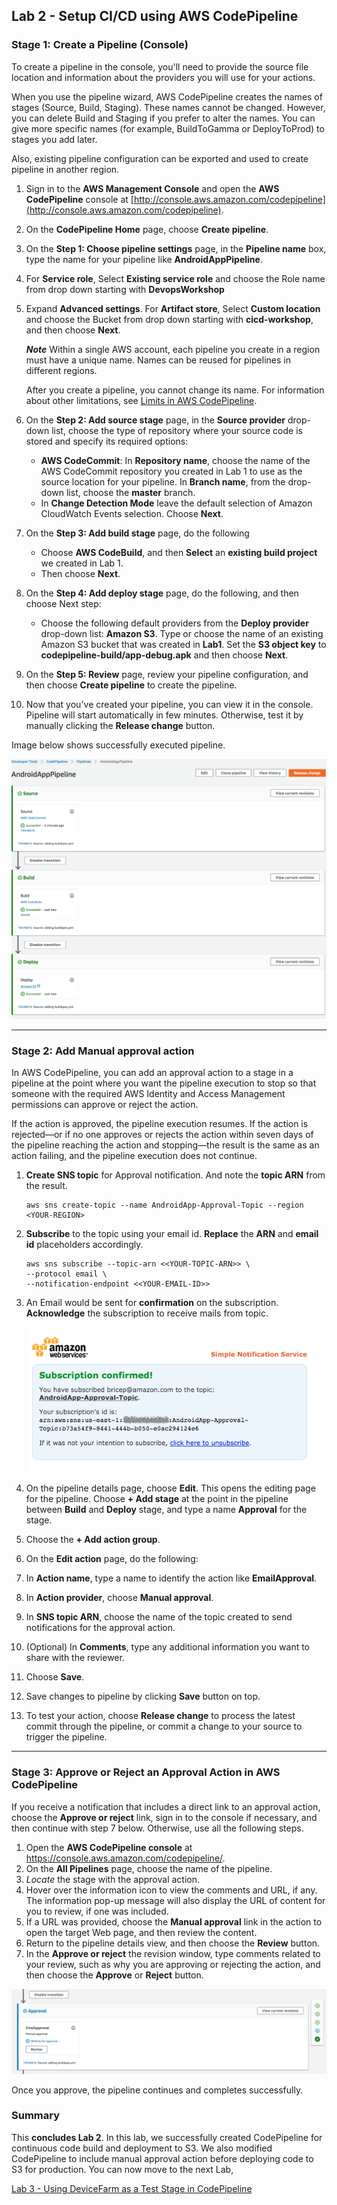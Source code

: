 
## Lab 2 - Setup CI/CD using AWS CodePipeline

### Stage 1: Create a Pipeline (Console)

To create a pipeline in the console, you'll need to provide the source file location and information about the providers you will use for your actions.

When you use the pipeline wizard, AWS CodePipeline creates the names of stages (Source, Build, Staging). These names cannot be changed. However, you can delete Build and Staging if you prefer to alter the names. You can give more specific names (for example, BuildToGamma or DeployToProd) to stages you add later.

Also, existing pipeline configuration can be exported and used to create pipeline in another region.

1. Sign in to the **AWS Management Console** and open the **AWS CodePipeline** console at [http://console.aws.amazon.com/codepipeline](http://console.aws.amazon.com/codepipeline).
2. On the **CodePipeline Home** page, choose **Create pipeline**.
3. On the **Step 1: Choose pipeline settings** page, in the **Pipeline name** box, type the name for your pipeline like **AndroidAppPipeline**.
4. For **Service role**, Select **Existing service role** and choose the Role name from drop down starting with **DevopsWorkshop**
5. Expand **Advanced settings**. For **Artifact store**, Select **Custom location** and choose the  Bucket from drop down starting with **cicd-workshop**, and then choose **Next**.

    **_Note_**
    Within a single AWS account, each pipeline you create in a region must have a unique name. Names can be reused for pipelines in different regions.

    After you create a pipeline, you cannot change its name. For information about other limitations, see [Limits in AWS CodePipeline](https://docs.aws.amazon.com/codepipeline/latest/userguide/limits.html).

6. On the **Step 2: Add source stage** page, in the **Source provider** drop-down list, choose the type of repository where your source code is stored and specify its required options:
   - **AWS CodeCommit**: In **Repository name**, choose the name of the AWS CodeCommit repository you created in Lab 1 to use as the source location for your pipeline. In **Branch name**, from the drop-down list, choose the **master** branch.
   - In **Change Detection Mode** leave the default selection of Amazon CloudWatch Events selection. Choose **Next**.
7. On the **Step 3: Add build stage** page, do the following
   - Choose **AWS CodeBuild**, and then **Select** an **existing build project** we created in Lab 1.
   - Then choose **Next**.
8. On the **Step 4: Add deploy stage** page, do the following, and then choose Next step:
   - Choose the following default providers from the **Deploy provider** drop-down list: **Amazon S3**. Type or choose the name of an existing Amazon S3 bucket that was created in **Lab1**. Set the **S3 object key** to **codepipeline-build/app-debug.apk** and then choose **Next**.
9.  On the **Step 5: Review** page, review your pipeline configuration, and then choose **Create pipeline** to create the pipeline.
10. Now that you've created your pipeline, you can view it in the console. Pipeline will start automatically in few minutes. Otherwise, test it by manually clicking the **Release change** button.

Image below shows successfully executed pipeline.

![pipeline-released](./img/Lab2-Stage1-Complete.png)

***

### Stage 2: Add Manual approval action

In AWS CodePipeline, you can add an approval action to a stage in a pipeline at the point where you want the pipeline execution to stop so that someone with the required AWS Identity and Access Management permissions can approve or reject the action.

If the action is approved, the pipeline execution resumes. If the action is rejected—or if no one approves or rejects the action within seven days of the pipeline reaching the action and stopping—the result is the same as an action failing, and the pipeline execution does not continue.

1. **Create SNS topic** for Approval notification. And note the **topic ARN** from the result.

    ```console
    aws sns create-topic --name AndroidApp-Approval-Topic --region <YOUR-REGION>
    ```

2. **Subscribe** to the topic using your email id. **Replace** the **ARN** and **email id** placeholders accordingly.

    ```console
    aws sns subscribe --topic-arn <<YOUR-TOPIC-ARN>> \
    --protocol email \
    --notification-endpoint <<YOUR-EMAIL-ID>>
    ```

3. An Email would be sent for **confirmation** on the subscription. **Acknowledge** the subscription to receive mails from topic.

    ![pipeline-edit](./img/Lab2-Stage3-Confirm-MustDoOrErrorOccurs.png)

4. On the pipeline details page, choose **Edit**. This opens the editing page for the pipeline. Choose **+ Add stage** at the point in the pipeline between **Build** and **Deploy** stage, and type a name **Approval** for the stage.
5. Choose the **+ Add action group**.
6. On the **Edit action** page, do the following:
7. In **Action name**, type a name to identify the action like **EmailApproval**.
8. In **Action provider**, choose **Manual approval**.
9. In **SNS topic ARN**, choose the name of the topic created to send notifications for the approval action.
10. (Optional) In **Comments**, type any additional information you want to share with the reviewer.
11. Choose **Save**.
12. Save changes to pipeline by clicking **Save** button on top.
13. To test your action, choose **Release change** to process the latest commit through the pipeline, or commit a change to your source to trigger the pipeline.

***

### Stage 3: Approve or Reject an Approval Action in AWS CodePipeline

If you receive a notification that includes a direct link to an approval action, choose the **Approve or reject** link, sign in to the console if necessary, and then continue with step 7 below. Otherwise, use all the following steps.

1. Open the **AWS CodePipeline console** at https://console.aws.amazon.com/codepipeline/.
2. On the **All Pipelines** page, choose the name of the pipeline.
3. _Locate_ the stage with the approval action.
4. Hover over the information icon to view the comments and URL, if any. The information pop-up message will also display the URL of content for you to review, if one was included.
5. If a URL was provided, choose the **Manual approval** link in the action to open the target Web page, and then review the content.
6. Return to the pipeline details view, and then choose the **Review** button.
7. In the **Approve or reject** the revision window, type comments related to your review, such as why you are approving or rejecting the action, and then choose the **Approve** or **Reject** button.

![pipeline-edit](./img/Lab2-Stage3-ApprovalPipeline.png)

Once you approve, the pipeline continues and completes successfully.

### Summary

This **concludes Lab 2**. In this lab, we successfully created CodePipeline for continuous code build and deployment to S3. We also modified CodePipeline to include manual approval action before deploying code to S3 for production. You can now move to the next Lab,

[Lab 3 - Using DeviceFarm as a Test Stage in CodePipeline](3_Lab3.md)
